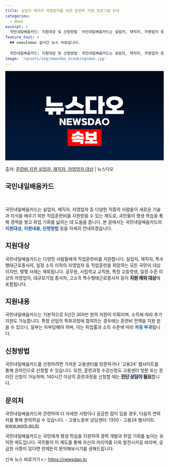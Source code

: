 ```yaml
---
title: 실업자 재직자 자영업자를 위한 훈련비 지원 프로그램 안내
categories:
  - News
excerpt: >
  국민내일배움카드: 지원대상 및 신청방법  국민내일배움카드는 실업자, 재직자, 자영업자 등 다양한 직종의 사람…
feature_text: >
  ## seoulnews 실시간 뉴스 속보입니다.

  국민내일배움카드: 지원대상 및 신청방법  국민내일배움카드는 실업자, 재직자, 자영업자 등 다양한 직종의 사람…
image: '/assets/img/newsdao_breakingnews.jpg'
---
```


![뉴스다오 속보](/assets/img/newsdao_breakingnews.jpg)

<p>출처: <a href="https://newsdao.kr/4685" rel="dofollow">훈련비 지원 실업자, 재직자, 자영업자 대상</a> | 뉴스다오</p>

<h2 data-ke-size="size26"><b>국민내일배움카드</b></h2>
<p data-ke-size="size16">&nbsp;</p>
국민내일배움카드는 실업자, 재직자, 자영업자 등 다양한 직종의 사람들이 새로운 기술과 지식을 배우기 위한 직업훈련비를 지원받을 수 있는 제도로, 국민들이 평생 학습을 통해 경력을 쌓고 취업 기회를 넓히는 데 도움을 줍니다. 본 글에서는 국민내일배움카드의 <b><span style="color: #1a5490;">지원대상, 지원내용, 신청방법</span></b> 등을 자세히 안내하겠습니다.

<h2 data-ke-size="size24"><b>지원대상</b></h2>
국민내일배움카드는 다양한 사람들에게 직업훈련비를 지원합니다. 실업자, 재직자, 특수형태근로종사자, 일정 소득 이하의 자영업자 등 직업훈련을 희망하는 모든 국민이 대상이지만, 몇몇 사례는 제외됩니다. 공무원, 사립학교 교직원, 특정 고등학생, 일정 수준 이상의 자영업자, 대규모기업 종사자, 고소득 특수형태근로종사자 등이 <b><span style="background-color: #21538527;">지원 제외 대상</span></b>에 포함됩니다.

<h2 data-ke-size="size24"><b>지원내용</b></h2>
국민내일배움카드는 기본적으로 5년간 300만 원의 지원이 이뤄지며, 소득에 따라 추가 지원도 가능합니다. 특정 산업의 특화과정에 참여하는 경우에는 훈련비 전액을 지원 받을 수 있으나, 일부는 자부담해야 하며, 이는 취업률과 소득 수준에 따라 <b><span style="color: #1a5490;">차등 부과</span></b>됩니다.

<h2 data-ke-size="size24"><b>신청방법</b></h2>
국민내일배움카드를 신청하려면 가까운 고용센터를 방문하거나 '고용24' 웹사이트를 통해 온라인으로 신청할 수 있습니다. 또한, 훈련과정 수강신청도 고용센터 방문 또는 온라인 신청이 가능하며, 140시간 이상의 훈련과정을 신청할 때는 <b><span style="background-color: #21538527;">진단 상담이 필요</span></b>합니다.

<h2 data-ke-size="size24"><b>문의처</b></h2>
국민내일배움카드와 관련하여 더 자세한 사항이나 궁금한 점이 있을 경우, 다음의 연락처를 통해 문의하실 수 있습니다.
- 고용노동부 상담센터: 1350
- 고용24 웹사이트: <a href="https://www.work.go.kr">www.work.go.kr</a>

국민내일배움카드는 국민에게 평생 학습을 지원하여 경력 개발과 취업 기회를 높이는 유익한 제도입니다. 국민들이 이 제도를 통해 자신의 커리어를 더욱 발전시키길 바라며, 궁금한 사항이 있다면 언제든지 문의해보시기를 권해드립니다.

신속 뉴스 바로가기 👉 <a href="https://newsdao.kr" rel="dofollow">https://newsdao.kr</a>


